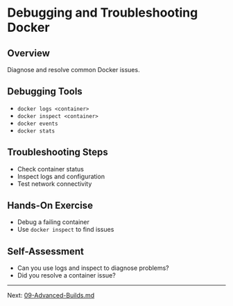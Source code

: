 # Debugging and Troubleshooting Docker

## Overview
Diagnose and resolve common Docker issues.

## Debugging Tools
- `docker logs <container>`
- `docker inspect <container>`
- `docker events`
- `docker stats`

## Troubleshooting Steps
- Check container status
- Inspect logs and configuration
- Test network connectivity

## Hands-On Exercise
- Debug a failing container
- Use `docker inspect` to find issues

## Self-Assessment
- Can you use logs and inspect to diagnose problems?
- Did you resolve a container issue?

---
Next: [09-Advanced-Builds.md](09-Advanced-Builds.md)
